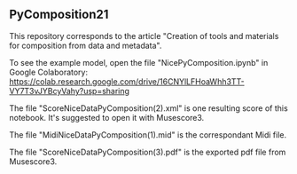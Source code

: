 ## PyComposition21

This repository corresponds to the article "Creation of tools and materials for composition from data  and metadata".

To see the example model, open the file "NicePyComposition.ipynb" in Google Colaboratory: https://colab.research.google.com/drive/16CNYlLFHoaWhh3TT-VY7T3vJYBcyVahy?usp=sharing

The  file "ScoreNiceDataPyComposition(2).xml" is  one resulting score of  this notebook. It's suggested to open it with Musescore3.

The file "MidiNiceDataPyComposition(1).mid"   is the correspondant Midi file.

The file "ScoreNiceDataPyComposition(3).pdf"  is the exported pdf file from Musescore3.
